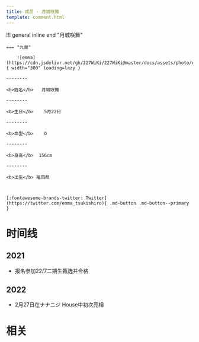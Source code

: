```yaml
---
title: 成员 - 月城咲舞
template: comment.html
---
```


!!! general inline end "月城咲舞"

    === "九单"

        ![emma](https://cdn.jsdelivr.net/gh/227WiKi/227WiKi@master/docs/assets/photo/emma/9th.jpg){ width="300" loading=lazy }

    --------

    <b>姓名</b>   月城咲舞

    --------

    <b>生日</b>    5月22日

    --------

    <b>血型</b>    O

    --------

    <b>身高</b>  156cm

    --------

    <b>出生</b> 福岡県

  

    [:fontawesome-brands-twitter: Twitter](https://twitter.com/emma_tsukishiro){ .md-button .md-button--primary }

# 时间线
## 2021 

- 报名参加22/7二期生甄选并合格

## 2022

- 2月27日在ナナニジ House中初次亮相

# 相关
